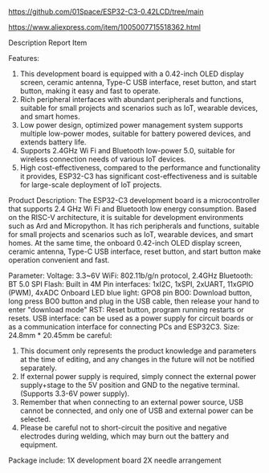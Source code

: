 https://github.com/01Space/ESP32-C3-0.42LCD/tree/main

https://www.aliexpress.com/item/1005007715518362.html

Description
Report Item

Features:
1. This development board is equipped with a 0.42-inch OLED display screen, ceramic antenna, Type-C USB interface, reset button, and start button, making it easy and fast to operate.
2. Rich peripheral interfaces with abundant peripherals and functions, suitable for small projects and scenarios such as IoT, wearable devices, and smart homes.
3. Low power design, optimized power management system supports multiple low-power modes, suitable for battery powered devices, and extends battery life.
4. Supports 2.4GHz Wi Fi and Bluetooth low-power 5.0, suitable for wireless connection needs of various IoT devices.
5. High cost-effectiveness, compared to the performance and functionality it provides, ESP32-C3 has significant cost-effectiveness and is suitable for large-scale deployment of IoT projects.

Product Description:
The ESP32-C3 development board is a microcontroller that supports 2.4 GHz Wi Fi and Bluetooth low energy consumption. Based on the RISC-V architecture, it is suitable for development environments such as Ard and Micropython. It has rich peripherals and functions, suitable for small projects and scenarios such as IoT, wearable devices, and smart homes. At the same time, the onboard 0.42-inch OLED display screen, ceramic antenna, Type-C USB interface, reset button, and start button make operation convenient and fast.

Parameter:
Voltage: 3.3~6V
WiFi: 802.11b/g/n protocol, 2.4GHz
Bluetooth: BT 5.0
SPI Flash: Built in 4M
Pin interfaces: 1xI2C, 1xSPI, 2xUART, 11xGPIO (PWM), 4xADC
Onboard LED blue light: GPO8 pin
BO0: Download button, long press BO0 button and plug in the USB cable, then release your hand to enter "download mode"
RST: Reset button, program running restarts or resets.
USB interface: can be used as a power supply for circuit boards or as a communication interface for connecting PCs and ESP32C3.
Size: 24.8mm * 20.45mm
be careful:
1. This document only represents the product knowledge and parameters at the time of editing, and any changes in the future will not be notified separately.
2. If external power supply is required, simply connect the external power supply+stage to the 5V position and GND to the negative terminal. (Supports 3.3-6V power supply).
3. Remember that when connecting to an external power source, USB cannot be connected, and only one of USB and external power can be selected.
4. Please be careful not to short-circuit the positive and negative electrodes during welding, which may burn out the battery and equipment.

Package include:
1X development board
2X needle arrangement

